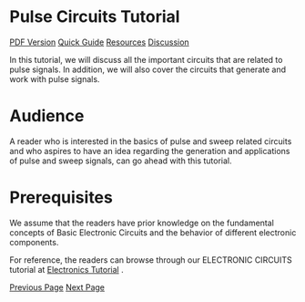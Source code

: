 # Pulse Circuits Tutorial
[PDF Version](../pulse_circuits/pulse_circuits_pdf_version.md)
[Quick Guide](../pulse_circuits/pulse_circuits_quick_guide.md)
[Resources](../pulse_circuits/pulse_circuits_useful_resources.md)
[Discussion](../pulse_circuits/pulse_circuits_discussion.md)

In this tutorial, we will discuss all the important circuits that are related to pulse signals. In addition, we will also cover the circuits that generate and work with pulse signals.

# Audience
A reader who is interested in the basics of pulse and sweep related circuits and who aspires to have an idea regarding the generation and applications of pulse and sweep signals, can go ahead with this tutorial.

# Prerequisites
We assume that the readers have prior knowledge on the fundamental concepts of Basic Electronic Circuits and the behavior of different electronic components.

For reference, the readers can browse through our ELECTRONIC CIRCUITS tutorial at [Electronics Tutorial](/electronic_circuits/index.htm) .


[Previous Page](../pulse_circuits/index.md) [Next Page](../pulse_circuits/pulse_circuits_signal.md) 

